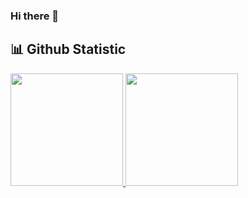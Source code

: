 ### Hi there 👋

<!--
**Farrel-Saputro/Farrel-Saputro** is a ✨ _special_ ✨ repository because its `README.md` (this file) appears on your GitHub profile.

Here are some ideas to get you started:

- 🔭 I’m currently working on ...
- 🌱 I’m currently learning ...
- 👯 I’m looking to collaborate on ...
- 🤔 I’m looking for help with ...
- 💬 Ask me about ...
- 📫 How to reach me: ...
- 😄 Pronouns: ...
- ⚡ Fun fact: ...
-->

## 📊 Github Statistic
<p align="left">
<a href="https://github.com/farrel-saputro">
  <img height="180em" src="https://github-readme-stats-eight-theta.vercel.app/api?username=farrel-saputro&show_icons=true&theme=algolia&include_all_commits=true&count_private=true"/>
  <img height="180em" src="https://github-readme-stats-eight-theta.vercel.app/api/top-langs/?username=farrel-saputro&layout=compact&langs_count=8&theme=algolia"/>
</a>
</p>

